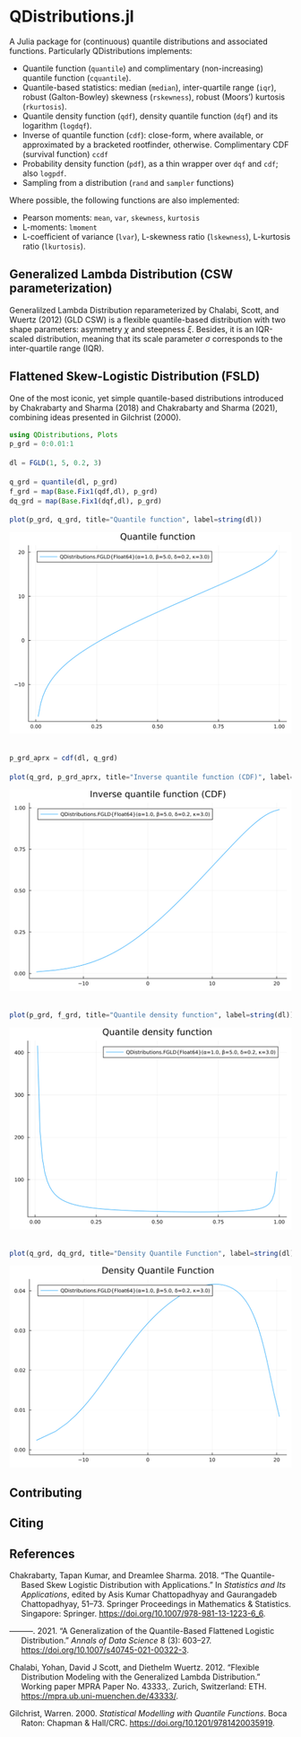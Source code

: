 

# QDistributions.jl

A Julia package for (continuous) quantile distributions and associated
functions. Particularly QDistributions implements:

- Quantile function (`quantile`) and complimentary (non-increasing)
  quantile function (`cquantile`).
- Quantile-based statistics: median (`median`), inter-quartile range
  (`iqr`), robust (Galton-Bowley) skewness (`rskewness`), robust
  (Moors’) kurtosis (`rkurtosis`).
- Quantile density function (`qdf`), density quantile function (`dqf`)
  and its logarithm (`logdqf`).
- Inverse of quantile function (`cdf`): close-form, where available, or
  approximated by a bracketed rootfinder, otherwise. Complimentary CDF
  (survival function) `ccdf`
- Probability density function (`pdf`), as a thin wrapper over `dqf` and
  `cdf`; also `logpdf`.
- Sampling from a distribution (`rand` and `sampler` functions)

Where possible, the following functions are also implemented:

- Pearson moments: `mean`, `var`, `skewness`, `kurtosis`
- L-moments: `lmoment`
- L-coefficient of variance (`lvar`), L-skewness ratio (`lskewness`),
  L-kurtosis ratio (`lkurtosis`).

## Generalized Lambda Distribution (CSW parameterization)

Generalilzed Lambda Distribution reparameterized by Chalabi, Scott, and
Wuertz (2012) (GLD CSW) is a flexible quantile-based distribution with
two shape parameters: asymmetry $\chi$ and steepness $\xi$. Besides, it
is an IQR-scaled distribution, meaning that its scale parameter $\sigma$
corresponds to the inter-quartile range (IQR).

## Flattened Skew-Logistic Distribution (FSLD)

One of the most iconic, yet simple quantile-based distributions
introduced by Chakrabarty and Sharma (2018) and Chakrabarty and Sharma
(2021), combining ideas presented in Gilchrist (2000).

``` julia
using QDistributions, Plots
p_grd = 0:0.01:1

dl = FGLD(1, 5, 0.2, 3)

q_grd = quantile(dl, p_grd)
f_grd = map(Base.Fix1(qdf,dl), p_grd)
dq_grd = map(Base.Fix1(dqf,dl), p_grd)

plot(p_grd, q_grd, title="Quantile function", label=string(dl))
```

![](README_files/figure-commonmark/cell-2-output-1.svg)

``` julia

p_grd_aprx = cdf(dl, q_grd)

plot(q_grd, p_grd_aprx, title="Inverse quantile function (CDF)", label=string(dl))
```

![](README_files/figure-commonmark/cell-3-output-1.svg)

``` julia

plot(p_grd, f_grd, title="Quantile density function", label=string(dl))
```

![](README_files/figure-commonmark/cell-4-output-1.svg)

``` julia

plot(q_grd, dq_grd, title="Density Quantile Function", label=string(dl))
```

![](README_files/figure-commonmark/cell-5-output-1.svg)

## Contributing

## Citing

## References

<div id="refs" class="references csl-bib-body hanging-indent"
entry-spacing="0">

<div id="ref-chakrabarty2018QuantileBasedSkewLogistic"
class="csl-entry">

Chakrabarty, Tapan Kumar, and Dreamlee Sharma. 2018. “The Quantile-Based
Skew Logistic Distribution with Applications.” In *Statistics and Its
Applications*, edited by Asis Kumar Chattopadhyay and Gaurangadeb
Chattopadhyay, 51–73. Springer Proceedings in Mathematics & Statistics.
Singapore: Springer. <https://doi.org/10.1007/978-981-13-1223-6_6>.

</div>

<div id="ref-chakrabarty2021GeneralizationQuantileBasedFlattened"
class="csl-entry">

———. 2021. “A Generalization of the Quantile-Based Flattened Logistic
Distribution.” *Annals of Data Science* 8 (3): 603–27.
<https://doi.org/10.1007/s40745-021-00322-3>.

</div>

<div id="ref-chalabi2012FlexibleDistributionModeling" class="csl-entry">

Chalabi, Yohan, David J Scott, and Diethelm Wuertz. 2012. “Flexible
Distribution Modeling with the Generalized Lambda Distribution.” Working
paper MPRA Paper No. 43333,. Zurich, Switzerland: ETH.
<https://mpra.ub.uni-muenchen.de/43333/>.

</div>

<div id="ref-gilchrist2000StatisticalModellingQuantile"
class="csl-entry">

Gilchrist, Warren. 2000. *Statistical Modelling with Quantile
Functions*. Boca Raton: Chapman & Hall/CRC.
<https://doi.org/10.1201/9781420035919>.

</div>

</div>
